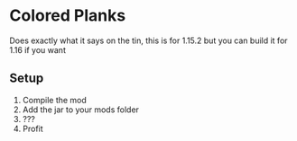 # Colored Planks
Does exactly what it says on the tin, this is for 1.15.2 but you can build it for 1.16 if you want
## Setup

1. Compile the mod
2. Add the jar to your mods folder
3. ???
4. Profit
